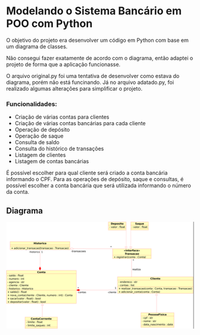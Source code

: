 # Modelando o Sistema Bancário em POO com Python

O objetivo do projeto era desenvolver um código em Python com base em um diagrama de classes.

Não consegui fazer exatamente de acordo com o diagrama, então adaptei o projeto de forma que a aplicação funcionasse.

O arquivo original.py foi uma tentativa de desenvolver como estava do diagrama, porém não está funcinando. Já no arquivo adatado.py, foi realizado algumas alterações para simplificar o projeto.

### Funcionalidades:
 - Criação de várias contas para clientes
 - Criação de várias contas bancárias para cada cliente
 - Operação de depósito
 - Operação de saque
 - Consulta de saldo
 - Consulta do histórico de transações
 - Listagem de clientes
 - Listagem de contas bancárias

É possível escolher para qual cliente será criado a conta bancária informando o CPF. Para as operações de depósito, saque e consultas, é possível escolher a conta bancária que será utilizada informando o número da conta.

## Diagrama

<img src="diagrama.png" width="750">
